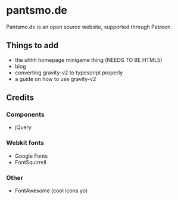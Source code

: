 # pantsmo.de
Pantsmo.de is an open source website, supported through Patreon.

## Things to add
* the uhhh homepage minigame thing (NEEDS TO BE HTML5)
* blog
* converting gravity-v2 to typescript properly
* a guide on how to use gravity-v2

## Credits
### Components
* jQuery
### Webkit fonts
* Google Fonts
* FontSquirrell
### Other
* FontAwesome (cool icons yo)
